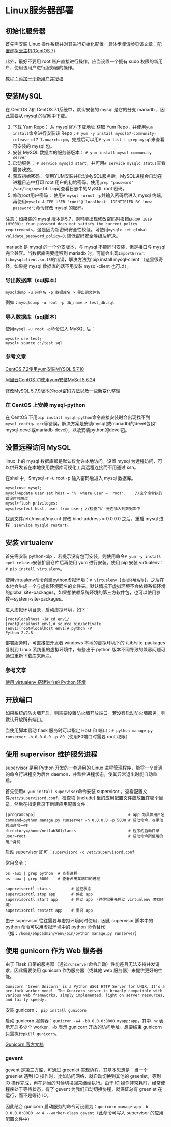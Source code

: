 # Linux服务器部署
## 初始化服务器
首先需安装 Linux 操作系统并对其进行初始化配置。具体步骤请参见该文章：[配置虚拟云主机(CentOS 7)](https://github.com/Zouzhp3/Learn/blob/master/Cloud/%E9%85%8D%E7%BD%AE%E8%99%9A%E6%8B%9F%E4%BA%91%E4%B8%BB%E6%9C%BA%28CentOS%29.md)
 
此外，最好不要用 root 账户直接进行操作，应当设置一个拥有 sudo 权限的新用户，使用该用户进行服务器的操作。

[教程：添加一个新用户并授权](http://www.cnblogs.com/woshimrf/p/5906084.html)
 
## 安装MySQL
在 CentOS 7和 CentOS 7.1系统中，默认安装的 mysql 是它的分支 mariadb ，因此需要从 mysql 的官网中下载。

1. 下载 Yum Repo：
从 [mysql官方下载地址](http://dev.mysql.com/downloads/repo/yum/) 获取 Yum Repo，并使用`yum install`命令进行安装该 Repo：`# yum -y install mysql57-community-release-el7-7.noarch.rpm`。完成后可以用`# yum list | grep mysql`来查看可安装的 mysql 包。
2. 安装 MySQL 数据库的服务器版本：
`# yum install mysql-community-server`
3. 启动服务：
`# service mysqld start`，并可用`# service mysqld status`查看服务状态。
4. 获取初始密码：
使用YUM安装并启动MySQL服务后，MySQL进程会自动在进程日志中打印 root 用户的初始密码。使用`grep "password" /var/log/mysqld.log`可查看日志中的MySQL root 密码。
5. 修改root用户密码：
使用`# mysql -uroot -p`并输入密码后进入 mysql 终端，再使用`mysql> ALTER USER 'root'@'localhost' IDENTIFIED BY 'new password';`命令修改 mysql 的密码。


注意：如果装的 mysql 版本是5.7，则可能出现修改密码时报错`ERROR 1819 (HY000): Your password does not satisfy the current policy requirements`，这是因为新密码安全性较低。可使用`mysql> set global validate_password_policy=0;`降低密码安全等级后解决。

mariadb 是 mysql 的一个分支版本，与 mysql 不能同时安装，但是接口与 mysql 完全兼容。当数据库需要迁移到 mariadb 时，可能会出现`ImportError: libmysqlclient.so.18`的错误，解决方法为'pip install mysql-client'（这里很奇怪，如果是 mysql 数据库的话不用安装 mysql-client 也可以）。

### 导出数据库（sql脚本）   

`mysqldump -u 用户名 -p 数据库名 > 导出的文件名`

例如：`mysqldump -u root -p db_name > test_db.sql`

### 导入数据库（sql脚本）   

使用`mysql -u root -p`命令进入 MySQL 后：
```
mysql> use test;
mysql> source c:/test.sql
```

### 参考文章
[CentOS 7.2使用yum安装MYSQL 5.7.10](https://typecodes.com/linux/yuminstallmysql5710.html)

[阿里云CentOS 7.1使用yum安装MySql 5.6.24](https://typecodes.com/web/centos7yuminstallmysql5.html)

[修改MySQL 5.7.9版本的root密码方法以及一些新变化整理](http://bbs.bestsdk.com/detail/762.html) 

### 在 CentOS 上安装 mysql-python
在 CentOS 下用`pip install mysql-python`命令直接安装时会出现找不到`mysql_config`、`gcc`等错误，解决方案是安装mysql(或mariadb)的devel包(如mysql-devel或mariadb-devel)，以及安装python的devel包。

## 设置远程访问 MySQL 
linux 上的 mysql 数据库都是默认仅允许本地访问。设置 mysql 为远程访问，可以供开发者在本地使用数据库可视化工具远程连接而不用通过 ssh。

在shell中，$mysql -r -u root -p 输入密码后进入 mysql 数据库。

```
mysql>use mysql;
mysql>update user set host = '%' where user = 'root';    //这个命令执行错误时可略过
mysql>flush privileges;
mysql>select host, user from user; //检查‘%’ 是否插入到数据库中
```

找到文件/etc/mysql/my.cnf 修改 bind-address = 0.0.0.0 之后，重启 mysql 进程：`$service mysqld restart`。

## 安装 virtualenv
首先需安装 python-pip ，若提示没有包可安装，则使用命令`# yum -y install epel-release`安装扩展仓库后再使用 yum 进行安装。使用 pip 安装 virtualenv：`# pip install virtualenv`。

使用virtualenv命令创建python虚拟环境：`# virtualenv [虚拟环境名称]`，之后在本地会生成一个与虚拟环境同名的文件夹。默认情况下虚拟环境不会依赖系统环境的global site-packages，如果想依赖系统环境的第三方软件包，也可以使用参数--system-site-packages。

进入虚拟环境目录，启动虚拟环境，如下：
```
[root@localhost ~]# cd env1/
[root@localhost env1]# source bin/activate
(env1)[root@localhost env1]# python -V
Python 2.7.8
```

部署服务时，可直接把开发者 windows 本地的虚拟环境下的 /Lib/site-packages 复制到 Linux 系统里的虚拟环境中，有些出于 python 版本不同导致的兼容问题可通过重新下载库来解决。


### 参考文章
[使用 virtualenv 搭建独立的 Python 环境](http://qicheng0211.blog.51cto.com/3958621/1561685)

## 开放端口
如果系统的防火墙开启，则需要设置防火墙开放端口。若没有启动防火墙服务，则默认开放所有端口。

当使用脚本启动 flask 服务时可以指定 Host 和 端口：`# python manage.py runserver -h 0.0.0.0 -p 80`（使用80端口时需要 root 权限）

## 使用 supervisor 维护服务进程

supervisor 是用 Python 开发的一套通用的 Linux 进程管理程序，能将一个普通的命令行进程变为后台 daemon，并监控进程状态，使其异常退出时能自动重启。

首先使用`# yum install supervisor`命令安装 supervisor 。查看配置文件`/etc/supervisord.conf`，检查项 [include] 里的应用配置文件应放置在哪个目录，然后在指定目录下新建应用配置文件：
```
[program:app]                                         # app 为具体用户名
command=python manage.py runserver -h 0.0.0.0 -p 5000 # 启动命令，与手动启动命令一样
directory=/home/netlab301/lancs                       # 程序的启动目录
user=root                                             # 启动命令所使用的用户身份
```

启动 supervisor 即可：`supervisord -c /etc/supervisord.conf`

常用命令：
```
ps -aux | grep python  # 查看进程
ps -aux | grep 5000    # 查看占用某端口的进程

supervisorctl status         # 监控状态
supervisorctl stop app       # 停止 app
supervisorctl start app      # 启动 app （往往需要先启动 virtualenv 虚拟环境）
supervisorctl restart app    # 重启 app
```

由于 supervisor 往往需要与虚拟环境同时使用，因此 supervisor 脚本中的 python 命令可以用虚拟环境中的 python 命令替代（如：`/home/ehpcadmin/venv/bin/python manage.py runserver`）

## 使用 gunicorn 作为 Web 服务器

由于 Flask 自带的服务器（通过`runserver`命令启动）性能差且无法支持并发请求，因此需要使用 gunicorn 作为服务器（或其他 web 服务器）来提供更好的性能。

```
Gunicorn 'Green Unicorn' is a Python WSGI HTTP Server for UNIX. It's a pre-fork worker model. The Gunicorn server is broadly compatible with various web frameworks, simply implemented, light on server resources, and fairly speedy.
```

安装 gunicorn：` pip install gunicorn`

启动 gunicorn 服务器：`gunicron -w4 -b0.0.0.0:8000 myapp:app`，其中 -w 表示开启多少个 worker，-b 表示 gunicorn 开放的访问地址。想要结束 gunicorn 只需执行`pkill gunicorn`。

[Gunicorn 官方文档](http://docs.gunicorn.org/en/stable/run.html)

### gevent
gevent 是第三方库，可通过 greenlet 实现协程，其基本思想是：当一个 greenlet 遇到 IO 操作时，比如访问网络，就自动切换到其他的 greenlet，等到 IO 操作完成，再在适当的时候切换回来继续执行。由于 IO 操作非常耗时，经常使程序处于等待状态，有了 gevent 为我们自动切换协程，就保证总有 greenlet 在运行，而不是等待 IO。

因此结合 gunicorn 启动服务的命令可设置为：`gunicorn manage:app -b 0.0.0.0:8080 -w 4 --worker-class gevent`（此命令可写入 supervisor 的应用配置文件中）
